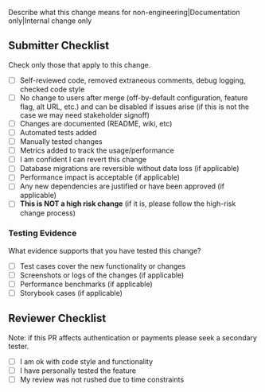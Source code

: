 Describe what this change means for non-engineering|Documentation only|Internal change only

## Submitter Checklist

Check only those that apply to this change.

- [ ] Self-reviewed code, removed extraneous comments, debug logging, checked code style
- [ ] No change to users after merge (off-by-default configuration, feature flag, alt URL, etc.) and can be disabled if issues arise (if this is not the case we may need stakeholder signoff)
- [ ] Changes are documented (README, wiki, etc)
- [ ] Automated tests added
- [ ] Manually tested changes
- [ ] Metrics added to track the usage/performance
- [ ] I am confident I can revert this change
- [ ] Database migrations are reversible without data loss (if applicable)
- [ ] Performance impact is acceptable (if applicable)
- [ ] Any new dependencies are justified or have been approved (if applicable)
- [ ] **This is NOT a high risk change** (if it is, please follow the high-risk change process)

### Testing Evidence

What evidence supports that you have tested this change?

- [ ] Test cases cover the new functionality or changes
- [ ] Screenshots or logs of the changes (if applicable)
- [ ] Performance benchmarks (if applicable)
- [ ] Storybook cases (if applicable)

## Reviewer Checklist

Note: if this PR affects authentication or payments please seek a secondary tester.

- [ ] I am ok with code style and functionality
- [ ] I have personally tested the feature
- [ ] My review was not rushed due to time constraints
